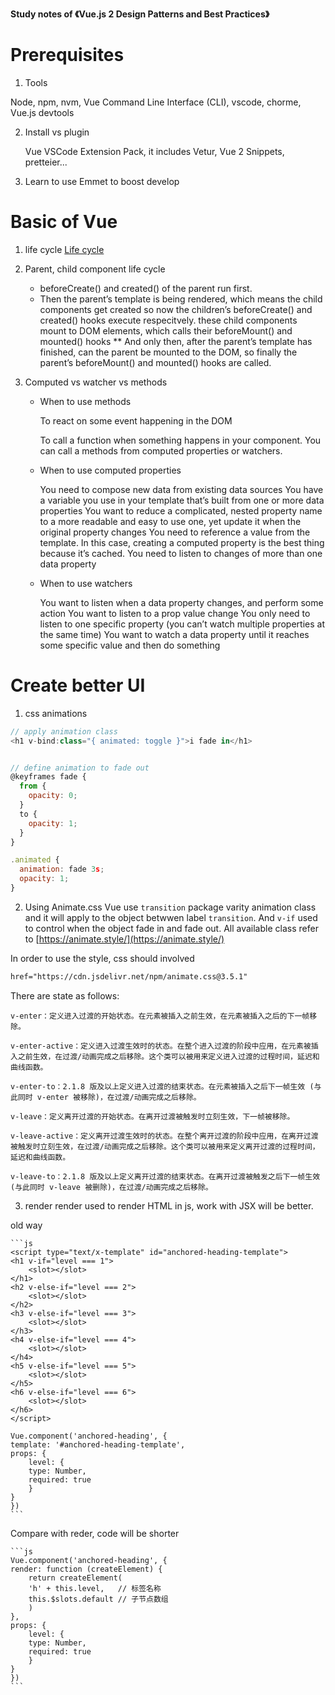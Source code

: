 **Study notes of 《Vue.js 2 Design Patterns and Best Practices》**

# Prerequisites

1. Tools

Node, npm, nvm, Vue Command Line Interface (CLI), vscode, chorme, Vue.js devtools

2. Install vs plugin

   Vue VSCode Extension Pack, it includes Vetur, Vue 2 Snippets, pretteier...

3. Learn to use Emmet to boost develop

# Basic of Vue

1. life cycle
   [Life cycle](life_cycle.png)

2. Parent, child component life cycle
    * beforeCreate() and created() of the parent run first.
    * Then the parent’s template is being rendered, which means the child components get created 
    so now the children’s beforeCreate() and created() hooks execute respecitvely.
    these child components mount to DOM elements, which calls their beforeMount() and mounted() hooks
    ** And only then, after the parent’s template has finished, can the parent be mounted to the DOM, so finally the parent’s beforeMount() and mounted() hooks are called.

3. Computed vs watcher vs methods

    * When to use methods

        To react on some event happening in the DOM

        To call a function when something happens in your component. You can call a methods from computed properties or watchers.

    * When to use computed properties

        You need to compose new data from existing data sources
        You have a variable you use in your template that’s built from one or more data properties
        You want to reduce a complicated, nested property name to a more readable and easy to use one, yet update it when the original property changes
        You need to reference a value from the template. In this case, creating a computed property is the best thing because it’s cached.
        You need to listen to changes of more than one data property

    * When to use watchers

        You want to listen when a data property changes, and perform some action
        You want to listen to a prop value change
        You only need to listen to one specific property (you can’t watch multiple properties at the same time)
        You want to watch a data property until it reaches some specific value and then do something


# Create better UI

1. css animations

```js
// apply animation class
<h1 v-bind:class="{ animated: toggle }">i fade in</h1>


// define animation to fade out
@keyframes fade {
  from {
    opacity: 0;
  }
  to {
    opacity: 1;
  }
}

.animated {
  animation: fade 3s;
  opacity: 1;
}
```

2. Using Animate.css
Vue use `transition` package varity animation class and it will apply to the object betwwen label `transition`. And `v-if` used to control when the object fade in and fade out. All available class refer to [https://animate.style/](https://animate.style/)

In order to use the style, css should involved

```html
href="https://cdn.jsdelivr.net/npm/animate.css@3.5.1"
```

There are state as follows:

    v-enter：定义进入过渡的开始状态。在元素被插入之前生效，在元素被插入之后的下一帧移除。

    v-enter-active：定义进入过渡生效时的状态。在整个进入过渡的阶段中应用，在元素被插入之前生效，在过渡/动画完成之后移除。这个类可以被用来定义进入过渡的过程时间，延迟和曲线函数。

    v-enter-to：2.1.8 版及以上定义进入过渡的结束状态。在元素被插入之后下一帧生效 (与此同时 v-enter 被移除)，在过渡/动画完成之后移除。

    v-leave：定义离开过渡的开始状态。在离开过渡被触发时立刻生效，下一帧被移除。

    v-leave-active：定义离开过渡生效时的状态。在整个离开过渡的阶段中应用，在离开过渡被触发时立刻生效，在过渡/动画完成之后移除。这个类可以被用来定义离开过渡的过程时间，延迟和曲线函数。

    v-leave-to：2.1.8 版及以上定义离开过渡的结束状态。在离开过渡被触发之后下一帧生效 (与此同时 v-leave 被删除)，在过渡/动画完成之后移除。

3. render
render used to render HTML in js, work with JSX will be better.

old way

    ```js
    <script type="text/x-template" id="anchored-heading-template">
    <h1 v-if="level === 1">
        <slot></slot>
    </h1>
    <h2 v-else-if="level === 2">
        <slot></slot>
    </h2>
    <h3 v-else-if="level === 3">
        <slot></slot>
    </h3>
    <h4 v-else-if="level === 4">
        <slot></slot>
    </h4>
    <h5 v-else-if="level === 5">
        <slot></slot>
    </h5>
    <h6 v-else-if="level === 6">
        <slot></slot>
    </h6>
    </script>

    Vue.component('anchored-heading', {
    template: '#anchored-heading-template',
    props: {
        level: {
        type: Number,
        required: true
        }
    }
    })
    ```

Compare with reder, code will be shorter

    ```js
    Vue.component('anchored-heading', {
    render: function (createElement) {
        return createElement(
        'h' + this.level,   // 标签名称
        this.$slots.default // 子节点数组
        )
    },
    props: {
        level: {
        type: Number,
        required: true
        }
    }
    })
    ```
